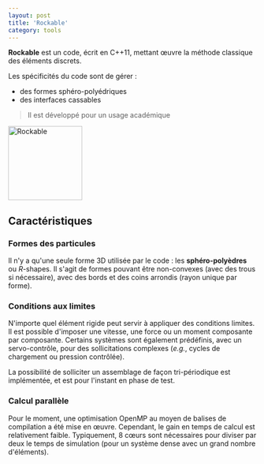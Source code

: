 ```yaml
---
layout: post
title: 'Rockable'
category: tools
---
```


**Rockable** est un code, écrit en C++11, mettant œuvre la méthode classique des éléments discrets. 

Les spécificités du code sont de gérer :

 - des formes sphéro-polyédriques 
 - des interfaces cassables

> Il est développé pour un usage académique

<img src="{{ site.baseurl }}/public/img/RockableLogo96dpi.png" alt="Rockable" width="150px"/>

## Caractéristiques

### Formes des particules

Il n'y a qu'une seule forme 3D utilisée par le code : les **sphéro-polyèdres** ou *R*-shapes. Il s'agit de formes pouvant être non-convexes (avec des trous si nécessaire), avec des bords et des coins arrondis (rayon unique par forme). 

### Conditions aux limites

N'importe quel élément rigide peut servir à appliquer des conditions limites. Il est possible d'imposer une vitesse, une force ou un moment composante par composante. Certains systèmes sont également prédéfinis, avec un servo-contrôle, pour des sollicitations complexes (*e.g.*, cycles de chargement ou pression contrôlée).

La possibilité de solliciter un assemblage de façon tri-périodique est implémentée, et est pour l'instant en phase de test.

### Calcul parallèle

Pour le moment, une optimisation OpenMP au moyen de balises de compilation a été mise en œuvre. Cependant, le gain en temps de calcul est relativement faible. Typiquement, 8 cœurs sont nécessaires pour diviser par deux le temps de simulation (pour un système dense avec un grand nombre d'éléments).

